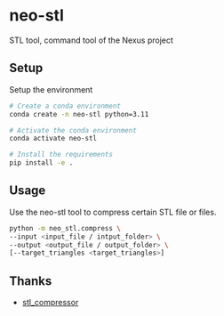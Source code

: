# neo-stl

STL tool, command tool of the Nexus project

## Setup

Setup the environment

```bash
# Create a conda environment
conda create -n neo-stl python=3.11

# Activate the conda environment
conda activate neo-stl

# Install the requirements
pip install -e .
```

## Usage

Use the neo-stl tool to compress certain STL file or files.

```bash
python -m neo_stl.compress \
--input <input_file / intput_folder> \
--output <output_file / output_folder> \
[--target_triangles <target_triangles>] 
```

## Thanks

- [stl_compressor](https://github.com/fan-ziqi/stl_compressor)